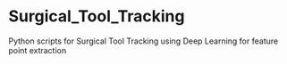 # Surgical_Tool_Tracking
Python scripts for Surgical Tool Tracking using Deep Learning for feature point extraction
